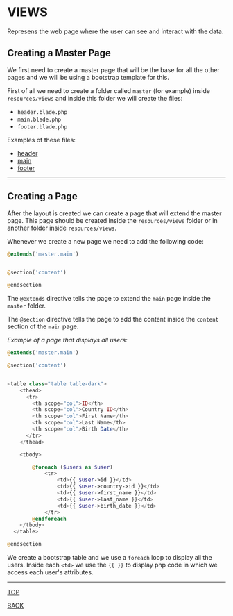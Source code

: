 # VIEWS
Represens the web page where the user can see and interact with the data.

## Creating a Master Page
We first need to create a master page that will be the base for all the other pages and we will be using a bootstrap template for this.

First of all we need to create a folder called `master` (for example) inside `resources/views` and inside this folder we will create the files:
- `header.blade.php`
- `main.blade.php`
- `footer.blade.php`

Examples of these files:
- [header](views/MasterPage/header.md)
- [main](views/MasterPage/main.md)
- [footer](views/MasterPage/footer.md)

---

## Creating a Page
After the layout is created we can create a page that will extend the master page. This page should be created inside the `resources/views` folder or in another folder inside `resources/views`.

Whenever we create a new page we need to add the following code:
```php
@extends('master.main')


@section('content')

@endsection
```

The `@extends` directive tells the page to extend the `main` page inside the `master` folder.

The `@section` directive tells the page to add the content inside the `content` section of the `main` page.


_Example of a page that displays all users:_
```php
@extends('master.main')

@section('content')


<table class="table table-dark">
    <thead>
      <tr>
        <th scope="col">ID</th>
        <th scope="col">Country ID</th>
        <th scope="col">First Name</th>
        <th scope="col">Last Name</th>
        <th scope="col">Birth Date</th>
      </tr>
    </thead>

    <tbody>

        @foreach ($users as $user)
            <tr>
                <td>{{ $user->id }}</td>
                <td>{{ $user->country->id }}</td>
                <td>{{ $user->first_name }}</td>
                <td>{{ $user->last_name }}</td>
                <td>{{ $user->birth_date }}</td>
            </tr>
        @endforeach
    </tbody>
  </table>

@endsection
```

We create a bootstrap table and we use a `foreach` loop to display all the users. Inside each `<td>` we use the `{{ }}` to display php code in which we access each user's attributes.



---
[TOP](#views)

[BACK](./)